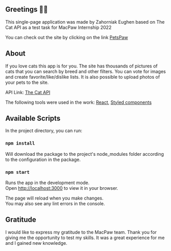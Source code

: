 ## Greetings 👋🏼

This single-page application was made by Zahorniak Eughen based on The Cat API as a test task for MacPaw Internship 2022

You can check out the site by clicking on the link [PetsPaw](https://zzagornyak.github.io/Pets/#/)

## About
If you love cats this app is for you. The site has thousands of pictures of cats that you can search by breed and other filters.
You can vote for images and create favorite/like/dislike lists.
It is also possible to upload photos of your pets to the site. 

API Link: [The Cat API](https://thecatapi.com/)

The following tools were used in the work:
[React](https://reactjs.org/),
[Styled components](https://styled-components.com/)

## Available Scripts

In the project directory, you can run:

### `npm install`
Will download the package to the project's node_modules folder according to the configuration in the package.

### `npm start`
Runs the app in the development mode.\
Open [http://localhost:3000](http://localhost:3000) to view it in your browser.

The page will reload when you make changes.\
You may also see any lint errors in the console.


## Gratitude

I would like to express my gratitude to the MacPaw team. 
Thank you for giving me the opportunity to test my skills. 
It was a great experience for me and I gained new knowledge.
